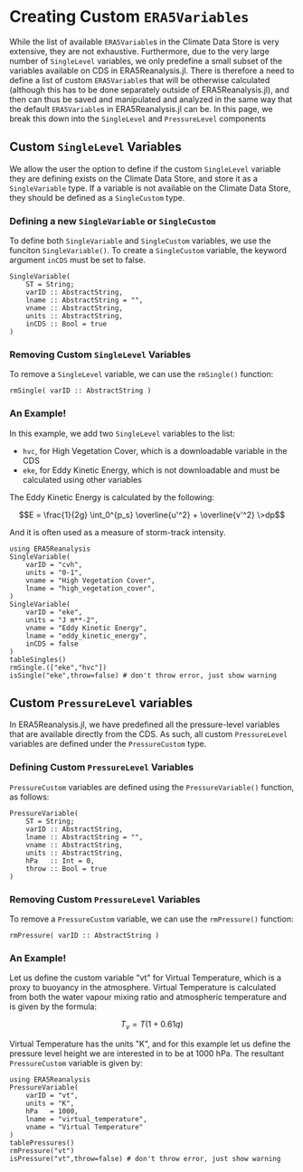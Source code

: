# Creating Custom `ERA5Variables`

While the list of available `ERA5Variable`s in the Climate Data Store is very extensive, they are not exhaustive.  Furthermore, due to the very large number of `SingleLevel` variables, we only predefine a small subset of the variables available on CDS in ERA5Reanalysis.jl.  There is therefore a need to define a list of custom `ERA5Variable`s that will be otherwise calculated (although this has to be done separately outside of ERA5Reanalysis.jl), and then can thus be saved and manipulated and analyzed in the same way that the default `ERA5Variable`s in ERA5Reanalysis.jl can be.  In this page, we break this down into the `SingleLevel` and `PressureLevel` components

## Custom `SingleLevel` Variables

We allow the user the option to define if the custom `SingleLevel` variable they are defining exists on the Climate Data Store, and store it as a `SingleVariable` type.  If a variable is not available on the Climate Data Store, they should be defined as a `SingleCustom` type.

### Defining a new `SingleVariable` or `SingleCustom`

To define both `SingleVariable` and `SingleCustom` variables, we use the funciton `SingleVariable()`.  To create a `SingleCustom` variable, the keyword argument `inCDS` must be set to false.

```@docs
SingleVariable(
    ST = String;
    varID :: AbstractString,
    lname :: AbstractString = "",
    vname :: AbstractString,
    units :: AbstractString,
    inCDS :: Bool = true
)
```

### Removing Custom `SingleLevel` Variables

To remove a `SingleLevel` variable, we can use the `rmSingle()` function:
```@docs
rmSingle( varID :: AbstractString )
```

### An Example!

In this example, we add two `SingleLevel` variables to the list:
* `hvc`, for High Vegetation Cover, which is a downloadable variable in the CDS
* `eke`, for Eddy Kinetic Energy, which is not downloadable and must be calculated using other variables

The Eddy Kinetic Energy is calculated by the following:

```math
E = \frac{1}{2g} \int_0^{p_s} \overline{u'^2} + \overline{v'^2} \>dp
```

And it is often used as a measure of storm-track intensity.

```@repl
using ERA5Reanalysis
SingleVariable(
    varID = "cvh",
    units = "0-1",
    vname = "High Vegetation Cover",
    lname = "high_vegetation_cover",
)
SingleVariable(
    varID = "eke",
    units = "J m**-2",
    vname = "Eddy Kinetic Energy",
    lname = "eddy_kinetic_energy",
    inCDS = false
)
tableSingles()
rmSingle.(["eke","hvc"])
isSingle("eke",throw=false) # don't throw error, just show warning
```

## Custom `PressureLevel` variables

In ERA5Reanalysis.jl, we have predefined all the pressure-level variables that are available directly from the CDS.  As such, all custom `PressureLevel` variables are defined under the `PressureCustom` type.

### Defining Custom `PressureLevel` Variables

`PressureCustom` variables are defined using the `PressureVariable()` function, as follows:
```@docs
PressureVariable(
    ST = String;
    varID :: AbstractString,
    lname :: AbstractString = "",
    vname :: AbstractString,
    units :: AbstractString,
    hPa   :: Int = 0,
    throw :: Bool = true
)
```

### Removing Custom `PressureLevel` Variables

To remove a `PressureCustom` variable, we can use the `rmPressure()` function:
```@docs
rmPressure( varID :: AbstractString )
```

### An Example!

Let us define the custom variable "vt" for Virtual Temperature, which is a proxy to buoyancy in the atmosphere.  Virtual Temperature is calculated from both the water vapour mixing ratio and atmospheric temperature and is given by the formula:

$$T_v = T(1+0.61q)$$

Virtual Temperature has the units "K", and for this example let us define the pressure level height we are interested in to be at 1000 hPa.  The resultant `PressureCustom` variable is given by:

```@repl
using ERA5Reanalysis
PressureVariable(
    varID = "vt",
    units = "K",
    hPa   = 1000,
    lname = "virtual_temperature",
    vname = "Virtual Temperature"
)
tablePressures()
rmPressure("vt")
isPressure("vt",throw=false) # don't throw error, just show warning
```